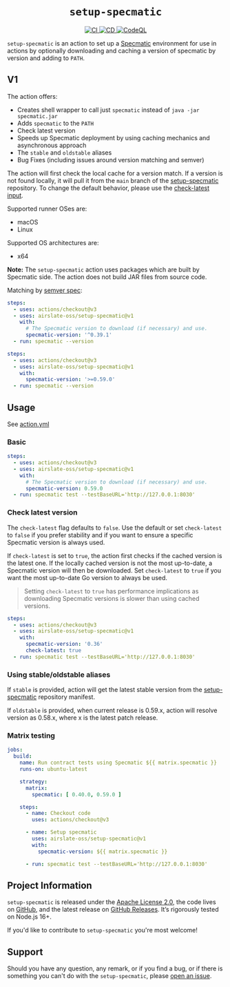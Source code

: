 <h1 align="center"><code>setup-specmatic</code></h1>
<p align="center">
  <a href="https://github.com/airslate-oss/setup-specmatic/actions/workflows/ci.yml">
    <img alt="CI" src="https://github.com/airslate-oss/setup-specmatic/actions/workflows/ci.yml/badge.svg">
  </a>
  <a href="https://github.com/airslate-oss/setup-specmatic/actions/workflows/cd.yml">
    <img alt="CD" src="https://github.com/airslate-oss/setup-specmatic/actions/workflows/cd.yml/badge.svg">
  </a>
  <a href="https://github.com/airslate-oss/setup-specmatic/actions/workflows/codeql.yml">
    <img alt="CodeQL" src="https://github.com/airslate-oss/setup-specmatic/actions/workflows/codeql.yml/badge.svg">
  </a>
</p>

`setup-specmatic` is an action to set up a [Specmatic](https://specmatic.in) environment for use in actions by
optionally downloading and caching a version of specmatic by version and adding to `PATH`.

## V1

The action offers:

- Creates shell wrapper to call just `specmatic` instead of `java -jar specmatic.jar`
- Adds `specmatic` to the `PATH`
- Check latest version
- Speeds up Specmatic deployment by using caching mechanics and asynchronous approach
- The `stable` and `oldstable` aliases
- Bug Fixes (including issues around version matching and semver)

The action will first check the local cache for a version match.  If a version is not found locally, it will pull it from
the `main` branch of the [setup-specmatic](https://github.com/airslate-oss/setup-specmatic/blob/main/versions-manifest.json)
repository. To change the default behavior, please use the [check-latest input](#check-latest-version).

Supported runner OSes are:
- macOS
- Linux

Supported OS architectures are:
- x64

**Note:** The `setup-specmatic` action uses packages which are built by Specmatic side.
The action does not build JAR files from source code.

Matching by [semver spec](https://github.com/npm/node-semver):

```yaml
steps:
  - uses: actions/checkout@v3
  - uses: airslate-oss/setup-specmatic@v1
    with:
      # The Specmatic version to download (if necessary) and use.
      specmatic-version: '^0.39.1'
  - run: specmatic --version
```

```yaml
steps:
  - uses: actions/checkout@v3
  - uses: airslate-oss/setup-specmatic@v1
    with:
      specmatic-version: '>=0.59.0'
  - run: specmatic --version
```

## Usage

See [action.yml](https://github.com/airslate-oss/setup-specmatic/blob/main/action.yml)

### Basic

```yaml
steps:
  - uses: actions/checkout@v3
  - uses: airslate-oss/setup-specmatic@v1
    with:
      # The Specmatic version to download (if necessary) and use.
      specmatic-version: 0.59.0
  - run: specmatic test --testBaseURL='http://127.0.0.1:8030'
```

### Check latest version

The `check-latest` flag defaults to `false`. Use the default or set `check-latest` to `false` if you prefer stability
and if you want to ensure a specific Specmatic version is always used.

If `check-latest` is set to `true`, the action first checks if the cached version is the latest one. If the locally
cached version is not the most up-to-date, a Specmatic version will then be downloaded. Set `check-latest` to `true`
if you want the most up-to-date Go version to always be used.

> Setting `check-latest` to `true` has performance implications as downloading Specmatic versions is slower than using cached versions.

```yaml
steps:
  - uses: actions/checkout@v3
  - uses: airslate-oss/setup-specmatic@v1
    with:
      specmatic-version: '0.36'
      check-latest: true
  - run: specmatic test --testBaseURL='http://127.0.0.1:8030'
```

### Using stable/oldstable aliases

If `stable` is provided, action will get the latest stable version from the
[setup-specmatic](https://github.com/airslate-oss/setup-specmatic/blob/main/versions-manifest.json) repository manifest.

If `oldstable` is provided, when current release is 0.59.x, action will resolve version as 0.58.x, where x is the latest patch release.

### Matrix testing

```yaml
jobs:
  build:
    name: Run contract tests using Specmatic ${{ matrix.specmatic }}
    runs-on: ubuntu-latest

    strategy:
      matrix:
        specmatic: [ 0.40.0, 0.59.0 ]

    steps:
      - name: Checkout code
        uses: actions/checkout@v3

      - name: Setup specmatic
        uses: airslate-oss/setup-specmatic@v1
        with:
          specmatic-version: ${{ matrix.specmatic }}

      - run: specmatic test --testBaseURL='http://127.0.0.1:8030'
```

## Project Information

`setup-specmatic` is released under the [Apache License 2.0](https://choosealicense.com/licenses/apache-2.0/),
the code lives on [GitHub](https://github.com/airslate-oss/python-airslate), and the latest release on
[GitHub Releases](https://github.com/airslate-oss/setup-specmatic/releases). It’s rigorously tested on Node.js 16+.

If you'd like to contribute to `setup-specmatic` you're most welcome!

## Support

Should you have any question, any remark, or if you find a bug, or if there is something you can't do with the
`setup-specmatic`, please [open an issue](https://github.com/airslate-oss/setup-specmatic/issues).
